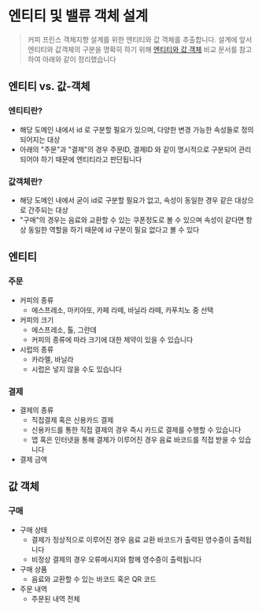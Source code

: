 # 엔티티 및 밸류 객체 설계
> 커피 프린스 객체지향 설계를 위한 엔티티와 값 객체를 추출합니다.
> 설계에 앞서 엔티티와 값객체의 구분을 명확히 하기 위해 [엔티티와 값 객체](https://jaeyeolshin.github.io/2016-02-06/difference-between-entity-and-value-object/) 비교 문서를 참고하여 아래와 같이 정리했습니다

## 엔티티 vs. 값-객체
### 엔티티란?
* 해당 도메인 내에서 id 로 구분할 필요가 있으며, 다양한 변경 가능한 속성들로 정의되어지는 대상
* 아래의 "주문"과 "결제"의 경우 주문ID, 결제ID 와 같이 명시적으로 구분되어 관리되어야 하기 때문에 엔티티라고 판단됩니다
### 값객체란?
* 해당 도메인 내에서 굳이 id로 구분할 필요가 없고, 속성이 동일한 경우 같은 대상으로 간주되는 대상
* "구매"의 경우는 음료와 교환할 수 있는 쿠폰정도로 볼 수 있으며 속성이 같다면 항상 동일한 역할을 하기 때문에 id 구분이 필요 없다고 볼 수 있다

## 엔티티
### 주문
* 커피의 종류
  * 에스프레소, 마키아또, 카페 라떼, 바닐라 라떼, 카푸치노 중 선택
* 커피의 크기
  * 에스프레소, 톨, 그란데
  * 커피의 종류에 따라 크기에 대한 제약이 있을 수 있습니다
* 시럽의 종류
  * 카라멜, 바닐라
  * 시럽은 넣지 않을 수도 있습니다
### 결제
* 결제의 종류
  * 직접결제 혹은 신용카드 결제
  * 신용카드를 통한 직접 결제의 경우 즉시 카드로 결제를 수행할 수 있습니다
  * 앱 혹은 인터넷을 통해 결제가 이루어진 경우 음료 바코드를 직접 받을 수 있습니다
* 결제 금액

## 값 객체
### 구매
* 구매 상태
  * 결제가 정상적으로 이루어진 경우 음료 교환 바코드가 출력된 영수증이 출력됩니다
  * 비정상 결제의 경우 오류메시지와 함께 영수증이 출력됩니다
* 구매 상품
  * 음료와 교환할 수 있는 바코드 혹은 QR 코드
* 주문 내역
  * 주문된 내역 전체



